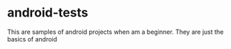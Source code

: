 # android-tests
This are samples of android projects when am a beginner.
They are just the basics of android
